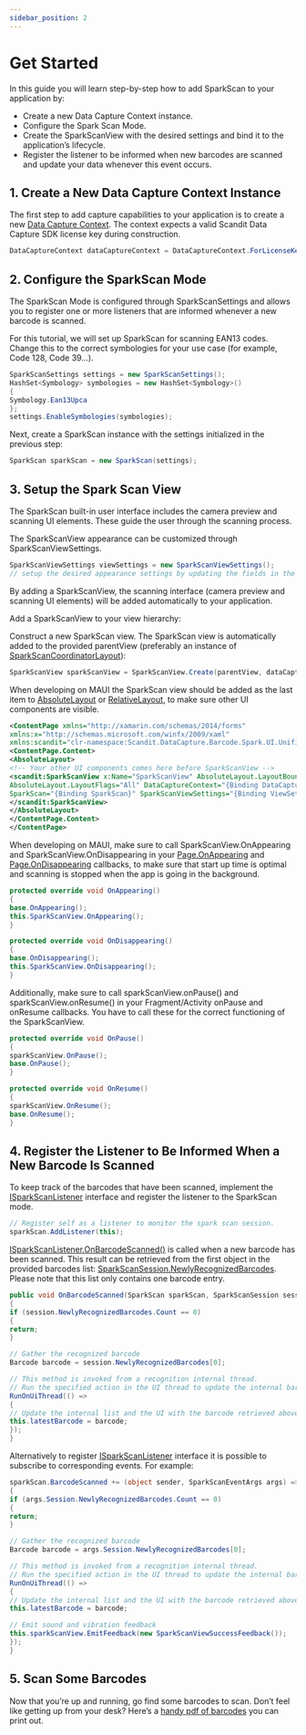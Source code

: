 ```yaml
---
sidebar_position: 2
---
```


# Get Started

In this guide you will learn step-by-step how to add SparkScan to your application by:

- Create a new Data Capture Context instance.
- Configure the Spark Scan Mode.
- Create the SparkScanView with the desired settings and bind it to the application’s lifecycle.
- Register the listener to be informed when new barcodes are scanned and update your data whenever this event occurs.

## 1. Create a New Data Capture Context Instance

The first step to add capture capabilities to your application is to create a new [Data Capture Context](https://docs.scandit.com/data-capture-sdk/dotnet.android/core/api/data-capture-context.html#class-scandit.datacapture.core.DataCaptureContext). The context expects a valid Scandit Data Capture SDK license key during construction.

```csharp
DataCaptureContext dataCaptureContext = DataCaptureContext.ForLicenseKey("-- ENTER YOUR SCANDIT LICENSE KEY HERE --");
```

## 2. Configure the SparkScan Mode

The SparkScan Mode is configured through SparkScanSettings and allows you to register one or more listeners that are informed whenever a new barcode is scanned.

For this tutorial, we will set up SparkScan for scanning EAN13 codes. Change this to the correct symbologies for your use case (for example, Code 128, Code 39…).

```csharp
SparkScanSettings settings = new SparkScanSettings();
HashSet<Symbology> symbologies = new HashSet<Symbology>()
{
Symbology.Ean13Upca
};
settings.EnableSymbologies(symbologies);
```

Next, create a SparkScan instance with the settings initialized in the previous step:

```csharp
SparkScan sparkScan = new SparkScan(settings);
```

## 3. Setup the Spark Scan View

The SparkScan built-in user interface includes the camera preview and scanning UI elements. These guide the user through the scanning process.

The SparkScanView appearance can be customized through SparkScanViewSettings.

```csharp
SparkScanViewSettings viewSettings = new SparkScanViewSettings();
// setup the desired appearance settings by updating the fields in the object above
```

By adding a SparkScanView, the scanning interface (camera preview and scanning UI elements) will be added automatically to your application.

Add a SparkScanView to your view hierarchy:

Construct a new SparkScan view. The SparkScan view is automatically added to the provided parentView (preferably an instance of [SparkScanCoordinatorLayout](https://docs.scandit.com/data-capture-sdk/dotnet.android/barcode-capture/api/ui/spark-scan-view.html#class-scandit.datacapture.barcode.spark.ui.SparkScanCoordinatorLayout)):

```csharp
SparkScanView sparkScanView = SparkScanView.Create(parentView, dataCaptureContext, sparkScan, viewSettings);
```

When developing on MAUI the SparkScan view should be added as the last item to [AbsoluteLayout](https://learn.microsoft.com/en-us/xamarin/xamarin-forms/user-interface/layouts/absolutelayout) or [RelativeLayout](https://learn.microsoft.com/en-us/xamarin/xamarin-forms/user-interface/layouts/relativelayout), to make sure other UI components are visible.

```xml
<ContentPage xmlns="http://xamarin.com/schemas/2014/forms"
xmlns:x="http://schemas.microsoft.com/winfx/2009/xaml"
xmlns:scandit="clr-namespace:Scandit.DataCapture.Barcode.Spark.UI.Unified;assembly=ScanditBarcodeCaptureUnified">
<ContentPage.Content>
<AbsoluteLayout>
<!-- Your other UI components comes here before SparkScanView -->
<scandit:SparkScanView x:Name="SparkScanView" AbsoluteLayout.LayoutBounds="0,0,1,1"
AbsoluteLayout.LayoutFlags="All" DataCaptureContext="{Binding DataCaptureContext}"
SparkScan="{Binding SparkScan}" SparkScanViewSettings="{Binding ViewSettings}">
</scandit:SparkScanView>
</AbsoluteLayout>
</ContentPage.Content>
</ContentPage>
```

When developing on MAUI, make sure to call SparkScanView.OnAppearing and SparkScanView.OnDisappearing in your [Page.OnAppearing](https://learn.microsoft.com/en-us/dotnet/api/xamarin.forms.page.onappearing) and [Page.OnDisappearing](https://learn.microsoft.com/en-us/dotnet/api/xamarin.forms.page.ondisappearing) callbacks, to make sure that start up time is optimal and scanning is stopped when the app is going in the background.

```csharp
protected override void OnAppearing()
{
base.OnAppearing();
this.SparkScanView.OnAppearing();
}

protected override void OnDisappearing()
{
base.OnDisappearing();
this.SparkScanView.OnDisappearing();
}
```

Additionally, make sure to call sparkScanView.onPause() and sparkScanView.onResume() in your Fragment/Activity onPause and onResume callbacks. You have to call these for the correct functioning of the SparkScanView.

```csharp
protected override void OnPause()
{
sparkScanView.OnPause();
base.OnPause();
}

protected override void OnResume()
{
sparkScanView.OnResume();
base.OnResume();
}
```

## 4. Register the Listener to Be Informed When a New Barcode Is Scanned

To keep track of the barcodes that have been scanned, implement the [ISparkScanListener](https://docs.scandit.com/data-capture-sdk/dotnet.android/barcode-capture/api/spark-scan-listener.html#interface-scandit.datacapture.barcode.spark.ISparkScanListener) interface and register the listener to the SparkScan mode.

```csharp
// Register self as a listener to monitor the spark scan session.
sparkScan.AddListener(this);
```

[ISparkScanListener.OnBarcodeScanned()](https://docs.scandit.com/data-capture-sdk/dotnet.android/barcode-capture/api/spark-scan-listener.html#method-scandit.datacapture.barcode.spark.ISparkScanListener.OnBarcodeScanned) is called when a new barcode has been scanned. This result can be retrieved from the first object in the provided barcodes list: [SparkScanSession.NewlyRecognizedBarcodes](https://docs.scandit.com/data-capture-sdk/dotnet.android/barcode-capture/api/spark-scan-session.html#property-scandit.datacapture.barcode.spark.SparkScanSession.NewlyRecognizedBarcodes). Please note that this list only contains one barcode entry.

```csharp
public void OnBarcodeScanned(SparkScan sparkScan, SparkScanSession session, IFrameData? data)
{
if (session.NewlyRecognizedBarcodes.Count == 0)
{
return;
}

// Gather the recognized barcode
Barcode barcode = session.NewlyRecognizedBarcodes[0];

// This method is invoked from a recognition internal thread.
// Run the specified action in the UI thread to update the internal barcode list.
RunOnUiThread(() =>
{
// Update the internal list and the UI with the barcode retrieved above
this.latestBarcode = barcode;
});
}
```

Alternatively to register [ISparkScanListener](https://docs.scandit.com/data-capture-sdk/dotnet.android/barcode-capture/api/spark-scan-listener.html#interface-scandit.datacapture.barcode.spark.ISparkScanListener) interface it is possible to subscribe to corresponding events. For example:

```csharp
sparkScan.BarcodeScanned += (object sender, SparkScanEventArgs args) =>
{
if (args.Session.NewlyRecognizedBarcodes.Count == 0)
{
return;
}

// Gather the recognized barcode
Barcode barcode = args.Session.NewlyRecognizedBarcodes[0];

// This method is invoked from a recognition internal thread.
// Run the specified action in the UI thread to update the internal barcode list.
RunOnUiThread(() =>
{
// Update the internal list and the UI with the barcode retrieved above
this.latestBarcode = barcode;

// Emit sound and vibration feedback
this.sparkScanView.EmitFeedback(new SparkScanViewSuccessFeedback());
});
}
```

## 5. Scan Some Barcodes

Now that you’re up and running, go find some barcodes to scan. Don’t feel like getting up from your desk? Here’s a [handy pdf of barcodes](https://github.com/Scandit/.github/blob/main/images/PrintTheseBarcodes.pdf) you can print out.
